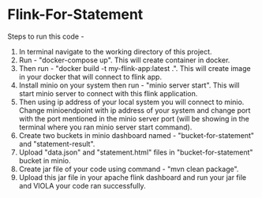 # Flink-For-Statement

Steps to run this code - 

1. In terminal navigate to the working directory of this project.
2. Run - "docker-compose up". This will create container in docker.
3. Then run - "docker build -t my-flink-app:latest .". This will create image in your docker that will connect to flink app.
4. Install minio on your system then run - "minio server start". This will start minio server to connect with this flink application.
5. Then using ip address of your local system you will connect to minio. Change minioendpoint with ip address of your system and change port with the port mentioned in the minio server port (will be showing in the terminal where you ran minio server start command).
6. Create two buckets in minio dashboard named - "bucket-for-statement" and "statement-result".
7. Upload "data.json" and "statement.html" files in "bucket-for-statement" bucket in minio.
8. Create jar file of your code using command - "mvn clean package".
9. Upload this jar file in your apache flink dashboard and run your jar file and VIOLA your code ran successfully.
